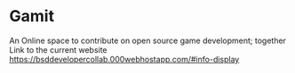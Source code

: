 # Gamit
An Online space to contribute on open source game development; together
Link to the current website
https://bsddevelopercollab.000webhostapp.com/#info-display
